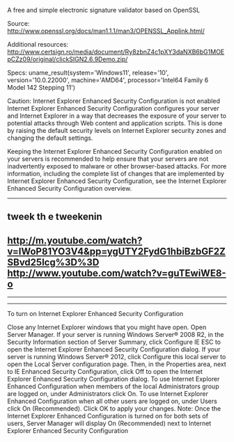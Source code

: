 A free and simple electronic signature validator based on OpenSSL 



Source: http://www.openssl.org/docs/man1.1.1/man3/OPENSSL_Applink.html/


Additional resources:  http://www.certsign.ro/media/document/Ry8zbnZ4c1pXY3daNXB6bG1MOEpCZz09/original/clickSIGN2.6.9Demo.zip/


Specs:  uname_result(system='Windows11',  release='10',  version='10.0.22000',  machine='AMD64',  processor='Intel64 Family 6 Model 142 Stepping 11')



  Caution: Internet Explorer Enhanced Security Configuration is not enabled
Internet Explorer Enhanced Security Configuration configures your server and Internet Explorer in a way that decreases the exposure of your server to potential attacks through Web content and application scripts. This is done by raising the default security levels on Internet Explorer security zones and changing the default settings.

Keeping the Internet Explorer Enhanced Security Configuration enabled on your servers is recommended to help ensure that your servers are not inadvertently exposed to malware or other browser-based attacks. For more information, including the complete list of changes that are implemented by Internet Explorer Enhanced Security Configuration, see the Internet Explorer Enhanced Security Configuration overview. 

---------------------------------------
tweek th e tweekenin
-----------------------------------------
http://m.youtube.com/watch?v=IWoP81YO3V4&pp=ygUTY2FydG1hbiBzbGF2ZSBvd25lcg%3D%3D
http://www.youtube.com/watch?v=guTEwiWE8-o
--------------------------------------------------------------------------------
--------------------------------------------------------------------------------
--------------------------------------------------------------------------------

To turn on Internet Explorer Enhanced Security Configuration

Close any Internet Explorer windows that you might have open. 
Open Server Manager. 
If your server is running Windows Server® 2008 R2, in the Security Information section of Server Summary, click Configure IE ESC to open the Internet Explorer Enhanced Security Configuration dialog. 
If your server is running Windows Server® 2012, click Configure this local server to open the Local Server configuration page. Then, in the Properties area, next to IE Enhanced Security Configuration, click Off to open the Internet Explorer Enhanced Security Configuration dialog.
To use Internet Explorer Enhanced Configuration when members of the local Administrators group are logged on, under Administrators click On. 
To use Internet Explorer Enhanced Configuration when all other users are logged on, under Users click On (Recommended). 
Click OK to apply your changes. 
Note: Once the Internet Explorer Enhanced Configuration is turned on for both sets of users, Server Manager will display On (Recommended) next to Internet Explorer Enhanced Security Configuration
 


